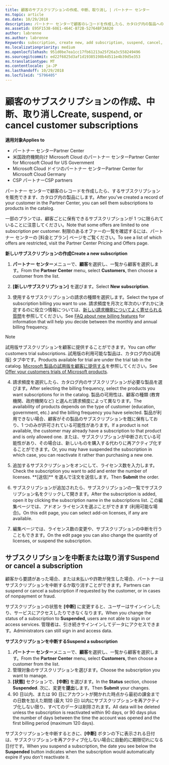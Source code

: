 ```yaml
---
title: 顧客のサブスクリプションの作成、中断、取り消し | パートナー センター
ms.topic: article
ms.date: 10/29/2018
description: パートナー センターで顧客のレコードを作成したら、カタログ内の製品へのサブスクリプションを販売できます。
ms.assetid: E95F1538-60E1-464C-B72B-52764BF3A820
author: labrenne
ms.author: labrenne
Keywords: subscription, create new, add subscription, suspend, cancel,
ms.localizationpriority: medium
ms.openlocfilehash: 951d0be7ea1cc17fb61213a25f26a3c558249496
ms.sourcegitcommit: ed22f6825d3af1d19385198b4d511e4b39d5e353
ms.translationtype: MT
ms.contentlocale: ja-JP
ms.lasthandoff: 10/29/2018
ms.locfileid: "5796405"
---
```

# <a name="create-suspend-or-cancel-customer-subscriptions"></a><span data-ttu-id="f3dfd-103">顧客のサブスクリプションの作成、中断、取り消し</span><span class="sxs-lookup"><span data-stu-id="f3dfd-103">Create, suspend, or cancel customer subscriptions</span></span>

**<span data-ttu-id="f3dfd-104">適用対象</span><span class="sxs-lookup"><span data-stu-id="f3dfd-104">Applies to</span></span>**

-  <span data-ttu-id="f3dfd-105">パートナー センター</span><span class="sxs-lookup"><span data-stu-id="f3dfd-105">Partner Center</span></span>
-  <span data-ttu-id="f3dfd-106">米国政府機関向け Microsoft Cloud のパートナー センター</span><span class="sxs-lookup"><span data-stu-id="f3dfd-106">Partner Center for Microsoft Cloud for US Government</span></span>
-  <span data-ttu-id="f3dfd-107">Microsoft Cloud ドイツのパートナー センター</span><span class="sxs-lookup"><span data-stu-id="f3dfd-107">Partner Center for Microsoft Cloud Germany</span></span>
-  <span data-ttu-id="f3dfd-108">CSP パートナー</span><span class="sxs-lookup"><span data-stu-id="f3dfd-108">CSP partners</span></span>

<span data-ttu-id="f3dfd-109">パートナー センターで顧客のレコードを作成したら、するサブスクリプションを販売できます、カタログ内の製品にします。</span><span class="sxs-lookup"><span data-stu-id="f3dfd-109">After you've created a record of your customer in the Partner Center, you can sell them subscriptions to products in the catalog.</span></span>

<span data-ttu-id="f3dfd-110">一部のプランでは、顧客ごとに保有できるサブスクリプションが 1 つに限られていることに注意してください。</span><span class="sxs-lookup"><span data-stu-id="f3dfd-110">Note that some offers are limited to one subscription per customer.</span></span> <span data-ttu-id="f3dfd-111">制限のあるオファーの一覧を確認するには、パートナー センターの [料金とプラン] ページをご覧ください。</span><span class="sxs-lookup"><span data-stu-id="f3dfd-111">To see a list of which offers are restricted, visit the Partner Center Pricing and Offers page.</span></span> 


**<span data-ttu-id="f3dfd-112">新しいサブスクリプションの作成</span><span class="sxs-lookup"><span data-stu-id="f3dfd-112">Create a new subscription</span></span>**

1.  <span data-ttu-id="f3dfd-113">**パートナー センター**メニューで、**顧客**を選択し、一覧から顧客を選択します。</span><span class="sxs-lookup"><span data-stu-id="f3dfd-113">From the **Partner Center** menu, select **Customers**, then choose a customer from the list.</span></span>

2.  <span data-ttu-id="f3dfd-114">**[新しいサブスクリプション]** を選びます。</span><span class="sxs-lookup"><span data-stu-id="f3dfd-114">Select **New subscription**.</span></span>

3.  <span data-ttu-id="f3dfd-115">使用するサブスクリプションの請求の種類を選択します。</span><span class="sxs-lookup"><span data-stu-id="f3dfd-115">Select the type of subscription billing you want to use.</span></span>  <span data-ttu-id="f3dfd-116">請求頻度を月次と年次のいずれかに決定するのに役立つ情報については、[新しい請求機能についてよく寄せられる質問](faq-about-new-billing-features.md)を参照してください。</span><span class="sxs-lookup"><span data-stu-id="f3dfd-116">See [FAQ about new billing features](faq-about-new-billing-features.md) for information that will help you decide between the monthly and annual billing frequency.</span></span>
 
 >[!Note]
 ><span data-ttu-id="f3dfd-117">試用版サブスクリプションを顧客に提供することができます。</span><span class="sxs-lookup"><span data-stu-id="f3dfd-117">You can offer customers trial subscriptions.</span></span> <span data-ttu-id="f3dfd-118">試用版の利用可能な製品は、カタログ内の試用版] タブ中です。</span><span class="sxs-lookup"><span data-stu-id="f3dfd-118">Products available for trial are under the trial tab in the catalog.</span></span> <span data-ttu-id="f3dfd-119">[Microsoft 製品の試用版を顧客に提供する](offer-your-customers-trials-of-microsoft-products.md)を参照してください。</span><span class="sxs-lookup"><span data-stu-id="f3dfd-119">See [Offer your customers trials of Microsoft products](offer-your-customers-trials-of-microsoft-products.md).</span></span>

 
4. <span data-ttu-id="f3dfd-120">請求頻度を選択したら、カタログ内のサブスクリプションが必要な製品を選びます。</span><span class="sxs-lookup"><span data-stu-id="f3dfd-120">After selecting the billing frequency, select the products you want subscriptions for in the catalog.</span></span> <span data-ttu-id="f3dfd-121">製品の可用性は、顧客の種類 (教育機関、政府機関など) と選んだ請求頻度によって異なります。</span><span class="sxs-lookup"><span data-stu-id="f3dfd-121">The availability of products depends on the type of customer (education, government, etc.) and the billing frequency you have selected.</span></span> <span data-ttu-id="f3dfd-122">製品が利用できない場合、顧客がその製品のサブスクリプションを既に保有しており、1 つのみが許可されている可能性があります。</span><span class="sxs-lookup"><span data-stu-id="f3dfd-122">If a product is not available, the customer may already have a subscription to that product and is only allowed one.</span></span> <span data-ttu-id="f3dfd-123">または、サブスクリプションが中断されている可能性があり、その場合は、新しいものを購入する代わりに再アクティブ化することができます。</span><span class="sxs-lookup"><span data-stu-id="f3dfd-123">Or, you may have suspended the subscription in which case, you can reactivate it rather than purchasing a new one.</span></span>

5. <span data-ttu-id="f3dfd-124">追加するサブスクリプションをオンにして、ライセンス数を入力します。</span><span class="sxs-lookup"><span data-stu-id="f3dfd-124">Check the subscription you want to add and enter the number of licenses.</span></span> <span data-ttu-id="f3dfd-125">
          \*\*[送信]\*\* を選んで注文を送信します。</span><span class="sxs-lookup"><span data-stu-id="f3dfd-125">Then **Submit** the order.</span></span>

6.  <span data-ttu-id="f3dfd-126">サブスクリプションが追加されたら、サブスクリプションの一覧でサブスクリプション名をクリックして開きます。</span><span class="sxs-lookup"><span data-stu-id="f3dfd-126">After the subscription is added, open it by clicking the subscription name in the subscriptions list.</span></span> <span data-ttu-id="f3dfd-127">この編集ページでは、アドオン ライセンスを選ぶことができます (利用可能な場合)。</span><span class="sxs-lookup"><span data-stu-id="f3dfd-127">On this edit page, you can select add-on licenses, if any are available.</span></span>

7.  <span data-ttu-id="f3dfd-128">編集ページでは、ライセンス数の変更や、サブスクリプションの中断を行うこともできます。</span><span class="sxs-lookup"><span data-stu-id="f3dfd-128">On the edit page you can also change the quantity of licenses, or suspend the subscription.</span></span>

## <a name="suspend-or-cancel-a-subscription"></a><span data-ttu-id="f3dfd-129">サブスクリプションを中断または取り消す</span><span class="sxs-lookup"><span data-stu-id="f3dfd-129">Suspend or cancel a subscription</span></span>

<span data-ttu-id="f3dfd-130">顧客から要請があった場合、または未払いや詐欺が発生した場合、パートナーはサブスクリプションを中断するか取り消すことができます。</span><span class="sxs-lookup"><span data-stu-id="f3dfd-130">Partners can suspend or cancel a subscription if requested by the customer, or in cases of nonpayment or fraud.</span></span>

<span data-ttu-id="f3dfd-131">サブスクリプションの状態を **[中断]** に変更すると、ユーザーはサインインしたり、サービスにアクセスしたりできなくなります。</span><span class="sxs-lookup"><span data-stu-id="f3dfd-131">When you change the status of a subscription to **Suspended**, users are not able to sign in or access services.</span></span> <span data-ttu-id="f3dfd-132">管理者は、引き続きサインインしてデータにアクセスできます。</span><span class="sxs-lookup"><span data-stu-id="f3dfd-132">Administrators can still sign in and access data.</span></span>

**<span data-ttu-id="f3dfd-133">サブスクリプションを中断する</span><span class="sxs-lookup"><span data-stu-id="f3dfd-133">Suspend a subscription</span></span>**

1.  <span data-ttu-id="f3dfd-134">**パートナー センター**メニューで、**顧客**を選択し、一覧から顧客を選択します。</span><span class="sxs-lookup"><span data-stu-id="f3dfd-134">From the **Partner Center** menu, select **Customers**, then choose a customer from the list.</span></span>
2.  <span data-ttu-id="f3dfd-135">管理対象のサブスクリプションを選びます。</span><span class="sxs-lookup"><span data-stu-id="f3dfd-135">Choose the subscription you want to manage.</span></span>
3.  <span data-ttu-id="f3dfd-136">**[状態]** セクションで、**[中断]** を選びます。</span><span class="sxs-lookup"><span data-stu-id="f3dfd-136">In the **Status** section, choose **Suspended**.</span></span> <span data-ttu-id="f3dfd-137">次に、変更を**提出**します。</span><span class="sxs-lookup"><span data-stu-id="f3dfd-137">Then **Submit** your changes.</span></span>
4.  <span data-ttu-id="f3dfd-138">90 日以内、または 90 日にアカウントが開かれた時点から最初の課金までの日数を加えた期間 (最大 120 日) 以内にサブスクリプションを再アクティブ化しない限り、すべてのデータは削除されます。</span><span class="sxs-lookup"><span data-stu-id="f3dfd-138">All data will be deleted unless the subscription is reactivated within 90 days, or 90 days plus the number of days between the time the account was opened and the first billing period (maximum 120 days).</span></span>

<span data-ttu-id="f3dfd-139">サブスクリプションを中断するときに、**[中断]** ボタンの下に表示される日付は、サブスクリプションを再アクティブ化しない場合に自動的に期限切れになる日付です。</span><span class="sxs-lookup"><span data-stu-id="f3dfd-139">When you suspend a subscription, the date you see below the **Suspended** button indicates when the subscription would automatically expire if you don't reactivate it.</span></span> 




 



